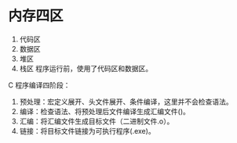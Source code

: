 # 内存四区

1. 代码区
2. 数据区
3. 堆区
4. 栈区
   程序运行前，使用了代码区和数据区。

C 程序编译四阶段：

1. 预处理：宏定义展开、头文件展开、条件编译，这里并不会检查语法。
2. 编译：检查语法、将预处理后文件编译生成汇编文件()。
3. 汇编：将汇编文件生成目标文件（二进制文件.o）。
4. 链接：将目标文件链接为可执行程序(.exe)。
